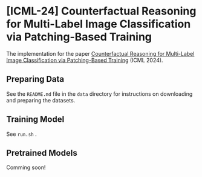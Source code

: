 # [ICML-24] Counterfactual Reasoning for Multi-Label Image Classification via Patching-Based Training

The implementation for the paper [Counterfactual Reasoning for Multi-Label Image Classification via Patching-Based Training](https://arxiv.org/pdf/2404.06287) (ICML 2024). 

## Preparing Data 

See the `README.md` file in the `data` directory for instructions on downloading and preparing the datasets.

## Training Model

See `run.sh` .

## Pretrained Models

Comming soon!
